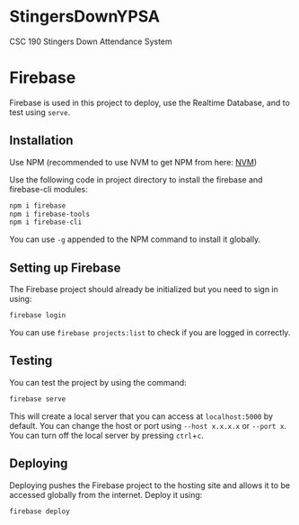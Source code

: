 # StingersDownYPSA
CSC 190 Stingers Down Attendance System

# Firebase
Firebase is used in this project to deploy, use the Realtime Database, and to test using `serve`.

## Installation
Use NPM (recommended to use NVM to get NPM from here: [NVM])

Use the following code in project directory to install the firebase and firebase-cli modules:
```powershell
npm i firebase
npm i firebase-tools
npm i firebase-cli
```
You can use `-g` appended to the NPM command to install it globally.

## Setting up Firebase
The Firebase project should already be initialized but you need to sign in using:
```powershell
firebase login
```
You can use `firebase projects:list` to check if you are logged in correctly.

## Testing
You can test the project by using the command:
```powershell
firebase serve
```
This will create a local server that you can access at `localhost:5000` by default. You can change the host or port using `--host x.x.x.x` or `--port x`. You can turn off the local server by pressing `ctrl`+`c`.

## Deploying
Deploying pushes the Firebase project to the hosting site and allows it to be accessed globally from the internet. Deploy it using:
```powershell
firebase deploy
```

[NVM]: https://github.com/coreybutler/nvm-windows